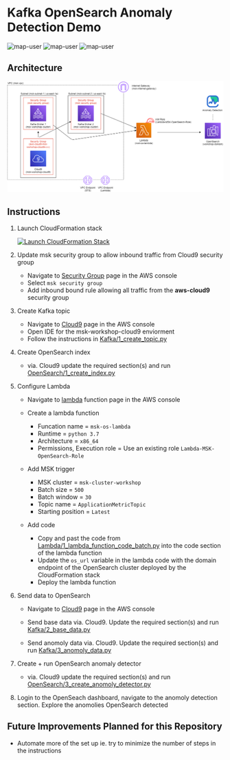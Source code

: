 # Kafka OpenSearch Anomaly Detection Demo

<img width="275" alt="map-user" src="https://img.shields.io/badge/cloudformation template deployments-90-blue"> <img width="85" alt="map-user" src="https://img.shields.io/badge/views-964-green"> <img width="125" alt="map-user" src="https://img.shields.io/badge/unique visits-316-green">

## Architecture

<img width="900" alt="OpenSearch_demo_Architecture" src="https://github.com/ev2900/Kafka_OpenSearch_Anomaly_Detection/blob/main/Architecture/msk_lambda_opensearch.png">

## Instructions

1. Launch CloudFormation stack

    [![Launch CloudFormation Stack](https://sharkech-public.s3.amazonaws.com/misc-public/cloudformation-launch-stack.png)](https://console.aws.amazon.com/cloudformation/home#/stacks/new?stackName=msk-lambda-opensearch&templateURL=https://sharkech-public.s3.amazonaws.com/misc-public/msk_lambda_opensearch.yaml)

2. Update msk security group to allow inbound traffic from Cloud9 security group

    - Navigate to [Security Group](https://us-east-1.console.aws.amazon.com/vpc/home?region=us-east-1#securityGroups:) page in the AWS console
    - Select ```msk security group```
    - Add inbound bound rule allowing all traffic from the **aws-cloud9** security group

3. Create Kafka topic

    - Navigate to [Cloud9](https://us-east-1.console.aws.amazon.com/cloud9/home?region=us-east-1#) page in the AWS console
    - Open IDE for the msk-workshop-cloud9 enviorment
    - Follow the instructions in [Kafka/1_create_topic.py](https://github.com/ev2900/Kafka_OpenSearch_Anomaly_Detection/blob/main/Kafka/1_create_topic.py)

4. Create OpenSearch index

    - via. Cloud9 update the required section(s) and run [OpenSearch/1_create_index.py](https://github.com/ev2900/Kafka_OpenSearch_Anomaly_Detection/blob/main/OpenSearch/1_create_index.py)

5. Configure Lambda

    - Navigate to [lambda](https://us-east-1.console.aws.amazon.com/lambda/home?region=us-east-1#/functions/msk-os-lambda?tab=code) function page in the AWS console

    - Create a lambda function
        - Funcation name = ```msk-os-lambda```
        - Runtime = ```python 3.7```
        - Architecture = ```x86_64```
        - Permissions, Execution role = Use an existing role ```Lambda-MSK-OpenSearch-Role```

    - Add MSK trigger
        - MSK cluster = ```msk-cluster-workshop```
        - Batch size = ```500```
        - Batch window = ```30```
        - Topic name = ```ApplicationMetricTopic```
        - Starting position = ```Latest```

    - Add code
        - Copy and past the code from [Lambda/1_lambda_function_code_batch.py](https://github.com/ev2900/Kafka_OpenSearch_Anomaly_Detection/blob/main/Lambda/1_lambda_function_code_batch.py) into the code section of the lambda function
        - Update the ```os_url``` variable in the lambda code with the domain endpoint of the OpenSearch cluster deployed by the CloudFormation stack
        - Deploy the lambda function

6. Send data to OpenSearch

    - Navigate to [Cloud9](https://us-east-1.console.aws.amazon.com/cloud9/home?region=us-east-1#) page in the AWS console

    - Send base data via. Cloud9. Update the required section(s) and run [Kafka/2_base_data.py](https://github.com/ev2900/Kafka_OpenSearch_Anomaly_Detection/blob/main/Kafka/2_base_data.py)

    - Send anomoly data via. Cloud9. Update the required section(s) and run [Kafka/3_anomoly_data.py](https://github.com/ev2900/https://github.com/ev2900/Kafka_OpenSearch_Anomaly_Detection/blob/main/Kafka/3_anomoly_data.py)

7. Create + run OpenSearch anomaly detector

    - via. Cloud9 update the required section(s) and run [OpenSearch/3_create_anomoly_detector.py](https://github.com/ev2900/Kafka_OpenSearch_Anomaly_Detection/blob/main/OpenSearch/3_create_anomoly_detector.py)

8. Login to the OpenSeach dashboard, navigate to the anomoly detection section. Explore the anomolies OpenSearch detected

## Future Improvements Planned for this Repository
* Automate more of the set up ie. try to minimize the number of steps in the instructions
